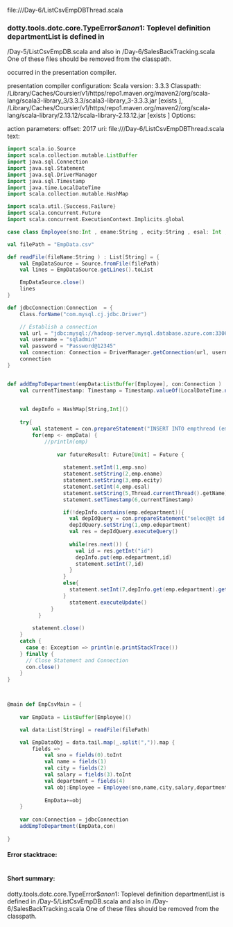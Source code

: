 file://<WORKSPACE>/Day-6/ListCsvEmpDBThread.scala
### dotty.tools.dotc.core.TypeError$$anon$1: Toplevel definition departmentList is defined in
  <WORKSPACE>/Day-5/ListCsvEmpDB.scala
and also in
  <WORKSPACE>/Day-6/SalesBackTracking.scala
One of these files should be removed from the classpath.

occurred in the presentation compiler.

presentation compiler configuration:
Scala version: 3.3.3
Classpath:
<HOME>/Library/Caches/Coursier/v1/https/repo1.maven.org/maven2/org/scala-lang/scala3-library_3/3.3.3/scala3-library_3-3.3.3.jar [exists ], <HOME>/Library/Caches/Coursier/v1/https/repo1.maven.org/maven2/org/scala-lang/scala-library/2.13.12/scala-library-2.13.12.jar [exists ]
Options:



action parameters:
offset: 2017
uri: file://<WORKSPACE>/Day-6/ListCsvEmpDBThread.scala
text:
```scala
import scala.io.Source
import scala.collection.mutable.ListBuffer
import java.sql.Connection
import java.sql.Statement
import java.sql.DriverManager
import java.sql.Timestamp
import java.time.LocalDateTime
import scala.collection.mutable.HashMap

import scala.util.{Success,Failure}
import scala.concurrent.Future
import scala.concurrent.ExecutionContext.Implicits.global

case class Employee(sno:Int , ename:String , ecity:String , esal: Int , edepartment:String)

val filePath = "EmpData.csv"

def readFile(fileName:String ) : List[String] = {
    val EmpDataSource = Source.fromFile(filePath)
    val lines = EmpDataSource.getLines().toList

    EmpDataSource.close()
    lines
}

def jdbcConnection:Connection  = {
    Class.forName("com.mysql.cj.jdbc.Driver")

    // Establish a connection
    val url = "jdbc:mysql://hadoop-server.mysql.database.azure.com:3306/sreeja"
    val username = "sqladmin"
    val password = "Password@12345"
    val connection: Connection = DriverManager.getConnection(url, username, password)
    connection
}


def addEmpToDepartment(empData:ListBuffer[Employee], con:Connection ) : Unit = {
    val currentTimestamp: Timestamp = Timestamp.valueOf(LocalDateTime.now())

    
    val depInfo = HashMap[String,Int]()
    
    try{
        val statement = con.prepareStatement("INSERT INTO empthread (emp_id,emp_name,city,salary,thread_name,timestamp,dep_id) VALUES (?,?,?,?,?,?,?)")
        for(emp <- empData) {
            //println(emp)
              
                var futureResult: Future[Unit] = Future {
                  
                  statement.setInt(1,emp.sno)
                  statement.setString(2,emp.ename)
                  statement.setString(3,emp.ecity)
                  statement.setInt(4,emp.esal)
                  statement.setString(5,Thread.currentThread().getName)
                  statement.setTimestamp(6,currentTimestamp)

                  if(!depInfo.contains(emp.edepartment)){
                    val depIdQuery = con.prepareStatement("selec@@t id from department where dep_name = ?")
                    depIdQuery.setString(1,emp.edepartment)
                    val res = depIdQuery.executeQuery()
                
                    while(res.next()) {
                      val id = res.getInt("id")
                      depInfo.put(emp.edepartment,id)
                      statement.setInt(7,id)
                    }
                  }
                  else{
                    statement.setInt(7,depInfo.get(emp.edepartment).getOrElse(-1))
                  }
                    statement.executeUpdate()
              }        
          }
        
        statement.close()
    }
    catch {
      case e: Exception => println(e.printStackTrace())
    } finally {
      // Close Statement and Connection
      con.close()
    }
}



@main def EmpCsvMain = {
    
    var EmpData = ListBuffer[Employee]()

    val data:List[String] = readFile(filePath)

    val EmpDataObj = data.tail.map(_.split(",")).map {
        fields => 
            val sno = fields(0).toInt
            val name = fields(1)
            val city = fields(2)
            val salary = fields(3).toInt
            val department = fields(4)
            val obj:Employee = Employee(sno,name,city,salary,department)
            
            EmpData+=obj
    }
    
    var con:Connection = jdbcConnection
    addEmpToDepartment(EmpData,con)
    
} 
```



#### Error stacktrace:

```

```
#### Short summary: 

dotty.tools.dotc.core.TypeError$$anon$1: Toplevel definition departmentList is defined in
  <WORKSPACE>/Day-5/ListCsvEmpDB.scala
and also in
  <WORKSPACE>/Day-6/SalesBackTracking.scala
One of these files should be removed from the classpath.